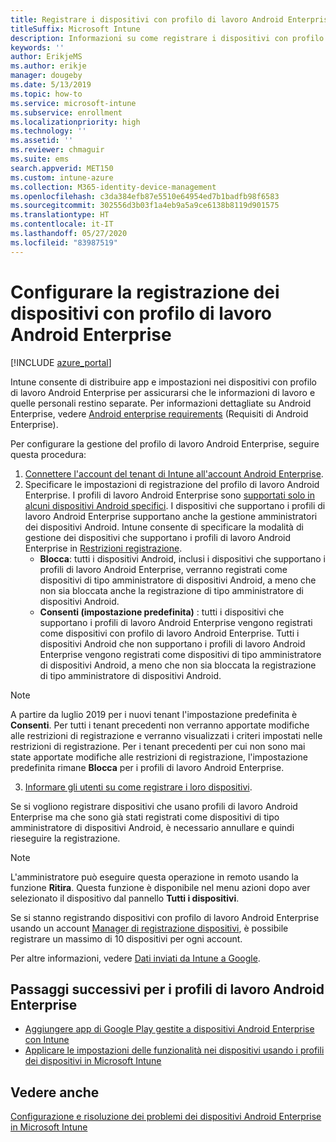 ```yaml
---
title: Registrare i dispositivi con profilo di lavoro Android Enterprise in Intune
titleSuffix: Microsoft Intune
description: Informazioni su come registrare i dispositivi con profilo di lavoro Android Enterprise in Intune.
keywords: ''
author: ErikjeMS
ms.author: erikje
manager: dougeby
ms.date: 5/13/2019
ms.topic: how-to
ms.service: microsoft-intune
ms.subservice: enrollment
ms.localizationpriority: high
ms.technology: ''
ms.assetid: ''
ms.reviewer: chmaguir
ms.suite: ems
search.appverid: MET150
ms.custom: intune-azure
ms.collection: M365-identity-device-management
ms.openlocfilehash: c3da384efb87e5510e64954ed7b1badfb98f6583
ms.sourcegitcommit: 302556d3b03f1a4eb9a5a9ce6138b8119d901575
ms.translationtype: HT
ms.contentlocale: it-IT
ms.lasthandoff: 05/27/2020
ms.locfileid: "83987519"
---
```

# <a name="set-up-enrollment-of-android-enterprise-work-profile-devices"></a>Configurare la registrazione dei dispositivi con profilo di lavoro Android Enterprise

[!INCLUDE [azure_portal](../includes/azure_portal.md)]

Intune consente di distribuire app e impostazioni nei dispositivi con profilo di lavoro Android Enterprise per assicurarsi che le informazioni di lavoro e quelle personali restino separate. Per informazioni dettagliate su Android Enterprise, vedere [Android enterprise requirements](https://support.google.com/work/android/answer/6174145?hl=en&ref_topic=6151012) (Requisiti di Android Enterprise).

Per configurare la gestione del profilo di lavoro Android Enterprise, seguire questa procedura:

1. [Connettere l'account del tenant di Intune all'account Android Enterprise](connect-intune-android-enterprise.md).
2. Specificare le impostazioni di registrazione del profilo di lavoro Android Enterprise. I profili di lavoro Android Enterprise sono [supportati solo in alcuni dispositivi Android specifici](https://support.google.com/work/android/answer/6174145?hl=en&ref_topic=6151012%20style=%22target=new_window%22). I dispositivi che supportano i profili di lavoro Android Enterprise supportano anche la gestione amministratori dei dispositivi Android. Intune consente di specificare la modalità di gestione dei dispositivi che supportano i profili di lavoro Android Enterprise in [Restrizioni registrazione](enrollment-restrictions-set.md).
    - **Blocca**:  tutti i dispositivi Android, inclusi i dispositivi che supportano i profili di lavoro Android Enterprise, verranno registrati come dispositivi di tipo amministratore di dispositivi Android, a meno che non sia bloccata anche la registrazione di tipo amministratore di dispositivi Android. 
    - **Consenti (impostazione predefinita)** : tutti i dispositivi che supportano i profili di lavoro Android Enterprise vengono registrati come dispositivi con profilo di lavoro Android Enterprise. Tutti i dispositivi Android che non supportano i profili di lavoro Android Enterprise vengono registrati come dispositivi di tipo amministratore di dispositivi Android, a meno che non sia bloccata la registrazione di tipo amministratore di dispositivi Android. 
> [!NOTE]
> A partire da luglio 2019 per i nuovi tenant l'impostazione predefinita è **Consenti**. Per tutti i tenant precedenti non verranno apportate modifiche alle restrizioni di registrazione e verranno visualizzati i criteri impostati nelle restrizioni di registrazione. Per i tenant precedenti per cui non sono mai state apportate modifiche alle restrizioni di registrazione, l'impostazione predefinita rimane **Blocca** per i profili di lavoro Android Enterprise.

3. [Informare gli utenti su come registrare i loro dispositivi](../user-help/enroll-device-android-work-profile.md).  

Se si vogliono registrare dispositivi che usano profili di lavoro Android Enterprise ma che sono già stati registrati come dispositivi di tipo amministratore di dispositivi Android, è necessario annullare e quindi rieseguire la registrazione.
> [!NOTE]
> L'amministratore può eseguire questa operazione in remoto usando la funzione **Ritira**. Questa funzione è disponibile nel menu azioni dopo aver selezionato il dispositivo dal pannello **Tutti i dispositivi**.

Se si stanno registrando dispositivi con profilo di lavoro Android Enterprise usando un account [Manager di registrazione dispositivi](device-enrollment-manager-enroll.md), è possibile registrare un massimo di 10 dispositivi per ogni account.

Per altre informazioni, vedere [Dati inviati da Intune a Google](../protect/data-intune-sends-to-google.md).

## <a name="next-steps-for-android-enterprise-work-profiles"></a>Passaggi successivi per i profili di lavoro Android Enterprise
- [Aggiungere app di Google Play gestite a dispositivi Android Enterprise con Intune](../apps/apps-add-android-for-work.md)
- [Applicare le impostazioni delle funzionalità nei dispositivi usando i profili dei dispositivi in Microsoft Intune](../configuration/device-profiles.md)

## <a name="see-also"></a>Vedere anche

[Configurazione e risoluzione dei problemi dei dispositivi Android Enterprise in Microsoft Intune](https://support.microsoft.com/help/4476974)
